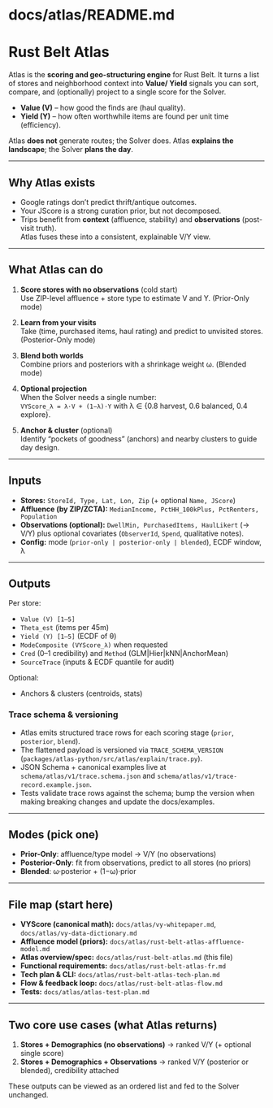 # docs/atlas/README.md

# Rust Belt Atlas

Atlas is the **scoring and geo-structuring engine** for Rust Belt. It turns a list of stores and neighborhood context into **Value/ Yield** signals you can sort, compare, and (optionally) project to a single score for the Solver.

- **Value (V)** – how good the finds are (haul quality).
- **Yield (Y)** – how often worthwhile items are found per unit time (efficiency).

Atlas **does not** generate routes; the Solver does. Atlas **explains the landscape**; the Solver **plans the day**.

---

## Why Atlas exists

- Google ratings don’t predict thrift/antique outcomes.  
- Your JScore is a strong curation prior, but not decomposed.  
- Trips benefit from **context** (affluence, stability) and **observations** (post-visit truth).  
Atlas fuses these into a consistent, explainable V/Y view.

---

## What Atlas can do

1) **Score stores with no observations** (cold start)  
   Use ZIP-level affluence + store type to estimate V and Y. (Prior-Only mode)

2) **Learn from your visits**  
   Take (time, purchased items, haul rating) and predict to unvisited stores. (Posterior-Only mode)

3) **Blend both worlds**  
   Combine priors and posteriors with a shrinkage weight ω. (Blended mode)

4) **Optional projection**  
   When the Solver needs a single number:  
   `VYScore_λ = λ·V + (1−λ)·Y` with λ ∈ {0.8 harvest, 0.6 balanced, 0.4 explore}.

5) **Anchor & cluster** (optional)  
   Identify “pockets of goodness” (anchors) and nearby clusters to guide day design.

---

## Inputs

- **Stores:** `StoreId, Type, Lat, Lon, Zip` (+ optional `Name, JScore`)
- **Affluence (by ZIP/ZCTA):** `MedianIncome, PctHH_100kPlus, PctRenters, Population`
- **Observations (optional):** `DwellMin, PurchasedItems, HaulLikert` (→ V/Y) plus optional covariates (`ObserverId`, `Spend`, qualitative notes).
- **Config:** mode (`prior-only | posterior-only | blended`), ECDF window, λ

---

## Outputs

Per store:
- `Value (V) [1–5]`
- `Theta_est` (items per 45m)
- `Yield (Y) [1–5]` (ECDF of θ)
- `ModeComposite (VYScore_λ)` when requested
- `Cred` (0–1 credibility) and `Method` (GLM|Hier|kNN|AnchorMean)
- `SourceTrace` (inputs & ECDF quantile for audit)

Optional:
- Anchors & clusters (centroids, stats)

### Trace schema & versioning

- Atlas emits structured trace rows for each scoring stage (`prior`, `posterior`, `blend`).
- The flattened payload is versioned via `TRACE_SCHEMA_VERSION` (`packages/atlas-python/src/atlas/explain/trace.py`).
- JSON Schema + canonical examples live at `schema/atlas/v1/trace.schema.json` and `schema/atlas/v1/trace-record.example.json`.
- Tests validate trace rows against the schema; bump the version when making breaking changes and update the docs/examples.

---

## Modes (pick one)

- **Prior-Only**: affluence/type model → V/Y (no observations)
- **Posterior-Only**: fit from observations, predict to all stores (no priors)
- **Blended**: ω·posterior + (1−ω)·prior

---

## File map (start here)

- **VYScore (canonical math):** `docs/atlas/vy-whitepaper.md`, `docs/atlas/vy-data-dictionary.md`
- **Affluence model (priors):** `docs/atlas/rust-belt-atlas-affluence-model.md`
- **Atlas overview/spec:** `docs/atlas/rust-belt-atlas.md` (this file)
- **Functional requirements:** `docs/atlas/rust-belt-atlas-fr.md`
- **Tech plan & CLI:** `docs/atlas/rust-belt-atlas-tech-plan.md`
- **Flow & feedback loop:** `docs/atlas/rust-belt-atlas-flow.md`
- **Tests:** `docs/atlas/atlas-test-plan.md`

---

## Two core use cases (what Atlas returns)

1) **Stores + Demographics (no observations)** → ranked V/Y (+ optional single score)  
2) **Stores + Demographics + Observations** → ranked V/Y (posterior or blended), credibility attached

These outputs can be viewed as an ordered list and fed to the Solver unchanged.
